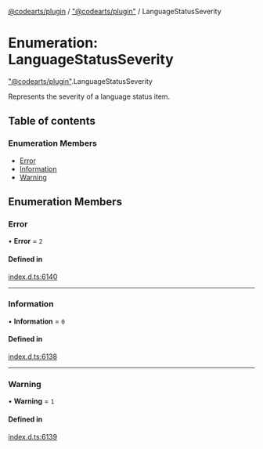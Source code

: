 [@codearts/plugin](../README.md) / ["@codearts/plugin"](../modules/_codearts_plugin_.md) / LanguageStatusSeverity

# Enumeration: LanguageStatusSeverity

["@codearts/plugin"](../modules/_codearts_plugin_.md).LanguageStatusSeverity

Represents the severity of a language status item.

## Table of contents

### Enumeration Members

- [Error](codearts_plugin_.LanguageStatusSeverity.md#error)
- [Information](codearts_plugin_.LanguageStatusSeverity.md#information)
- [Warning](codearts_plugin_.LanguageStatusSeverity.md#warning)

## Enumeration Members

### Error

• **Error** = ``2``

#### Defined in

[index.d.ts:6140](https://github.com/xyz-fish/cloudide-plugin-api/blob/9927cd6/index.d.ts#L6140)

___

### Information

• **Information** = ``0``

#### Defined in

[index.d.ts:6138](https://github.com/xyz-fish/cloudide-plugin-api/blob/9927cd6/index.d.ts#L6138)

___

### Warning

• **Warning** = ``1``

#### Defined in

[index.d.ts:6139](https://github.com/xyz-fish/cloudide-plugin-api/blob/9927cd6/index.d.ts#L6139)
